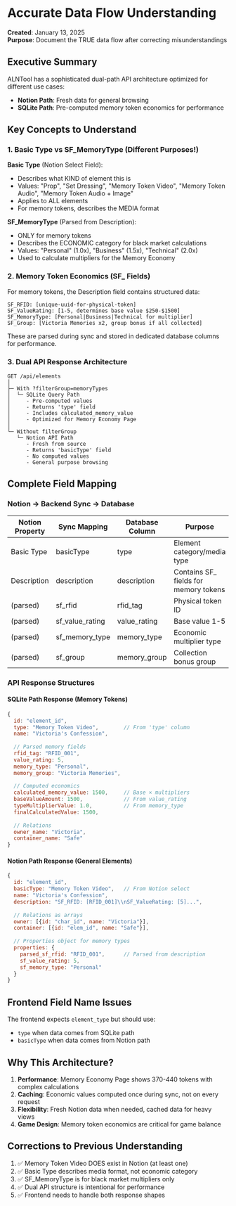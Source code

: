 # Accurate Data Flow Understanding

**Created**: January 13, 2025  
**Purpose**: Document the TRUE data flow after correcting misunderstandings

## Executive Summary

ALNTool has a sophisticated dual-path API architecture optimized for different use cases:
- **Notion Path**: Fresh data for general browsing
- **SQLite Path**: Pre-computed memory token economics for performance

## Key Concepts to Understand

### 1. Basic Type vs SF_MemoryType (Different Purposes!)

**Basic Type** (Notion Select Field):
- Describes what KIND of element this is
- Values: "Prop", "Set Dressing", "Memory Token Video", "Memory Token Audio", "Memory Token Audio + Image"
- Applies to ALL elements
- For memory tokens, describes the MEDIA format

**SF_MemoryType** (Parsed from Description):
- ONLY for memory tokens
- Describes the ECONOMIC category for black market calculations
- Values: "Personal" (1.0x), "Business" (1.5x), "Technical" (2.0x)
- Used to calculate multipliers for the Memory Economy

### 2. Memory Token Economics (SF_ Fields)

For memory tokens, the Description field contains structured data:

```
SF_RFID: [unique-uuid-for-physical-token]
SF_ValueRating: [1-5, determines base value $250-$1500]
SF_MemoryType: [Personal|Business|Technical for multiplier]
SF_Group: [Victoria Memories x2, group bonus if all collected]
```

These are parsed during sync and stored in dedicated database columns for performance.

### 3. Dual API Response Architecture

```
GET /api/elements
│
├─ With ?filterGroup=memoryTypes
│  └─ SQLite Query Path
│     - Pre-computed values
│     - Returns 'type' field
│     - Includes calculated_memory_value
│     - Optimized for Memory Economy Page
│
└─ Without filterGroup
   └─ Notion API Path
      - Fresh from source
      - Returns 'basicType' field
      - No computed values
      - General purpose browsing
```

## Complete Field Mapping

### Notion → Backend Sync → Database

| Notion Property | Sync Mapping | Database Column | Purpose |
|----------------|--------------|-----------------|---------|
| Basic Type | basicType | type | Element category/media type |
| Description | description | description | Contains SF_ fields for memory tokens |
| (parsed) | sf_rfid | rfid_tag | Physical token ID |
| (parsed) | sf_value_rating | value_rating | Base value 1-5 |
| (parsed) | sf_memory_type | memory_type | Economic multiplier type |
| (parsed) | sf_group | memory_group | Collection bonus group |

### API Response Structures

#### SQLite Path Response (Memory Tokens)
```javascript
{
  id: "element_id",
  type: "Memory Token Video",        // From 'type' column
  name: "Victoria's Confession",
  
  // Parsed memory fields
  rfid_tag: "RFID_001",
  value_rating: 5,
  memory_type: "Personal",
  memory_group: "Victoria Memories",
  
  // Computed economics
  calculated_memory_value: 1500,     // Base × multipliers
  baseValueAmount: 1500,             // From value_rating
  typeMultiplierValue: 1.0,          // From memory_type
  finalCalculatedValue: 1500,
  
  // Relations
  owner_name: "Victoria",
  container_name: "Safe"
}
```

#### Notion Path Response (General Elements)
```javascript
{
  id: "element_id",
  basicType: "Memory Token Video",   // From Notion select
  name: "Victoria's Confession",
  description: "SF_RFID: [RFID_001]\\nSF_ValueRating: [5]...",
  
  // Relations as arrays
  owner: [{id: "char_id", name: "Victoria"}],
  container: [{id: "elem_id", name: "Safe"}],
  
  // Properties object for memory types
  properties: {
    parsed_sf_rfid: "RFID_001",      // Parsed from description
    sf_value_rating: 5,
    sf_memory_type: "Personal"
  }
}
```

## Frontend Field Name Issues

The frontend expects `element_type` but should use:
- `type` when data comes from SQLite path
- `basicType` when data comes from Notion path

## Why This Architecture?

1. **Performance**: Memory Economy Page shows 370-440 tokens with complex calculations
2. **Caching**: Economic values computed once during sync, not on every request
3. **Flexibility**: Fresh Notion data when needed, cached data for heavy views
4. **Game Design**: Memory token economics are critical for game balance

## Corrections to Previous Understanding

1. ✅ Memory Token Video DOES exist in Notion (at least one)
2. ✅ Basic Type describes media format, not economic category
3. ✅ SF_MemoryType is for black market multipliers only
4. ✅ Dual API structure is intentional for performance
5. ✅ Frontend needs to handle both response shapes